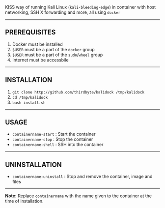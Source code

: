 KISS way of running Kali Linux (`kali-bleeding-edge`) in container with host networking, SSH X forwarding and more, all using `docker`

---

## PREREQUISITES

  1. Docker must be installed
  2. `$USER` must be a part of the `docker` group
  3. `$USER` must be a part of the `sudo`/`wheel` group
  4. Internet must be accessbile

---

## INSTALLATION

  1. `git clone http://github.com/thirdbyte/kalidock /tmp/kalidock`
  2. `cd /tmp/kalidock`
  3. `bash install.sh`

---

## USAGE

- `containername-start` : Start the container
- `containername-stop` : Stop the container
- `containername-shell` : SSH into the container

---

## UNINSTALLATION

- `containername-uninstall` : Stop and remove the container, image and files

---

**Note:** Replace `containername` with the name given to the container at the time of installation.
